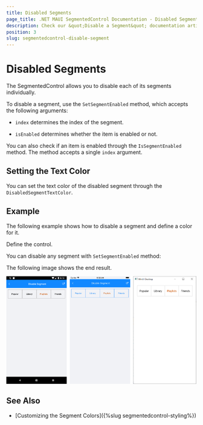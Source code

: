 ```yaml
---
title: Disabled Segments
page_title: .NET MAUI SegmentedControl Documentation - Disabled Segments
description: Check our &quot;Disable a Segment&quot; documentation article for Telerik SegmentedControl for .NET MAUI control.
position: 3
slug: segmentedcontrol-disable-segment
---
```


# Disabled Segments

The SegmentedControl allows you to disable each of its segments individually.

To disable a segment, use the `SetSegmentEnabled` method, which accepts the following arguments:

* `index` determines the index of the segment.

* `isEnabled` determines whether the item is enabled or not.

You can also check if an item is enabled through the `IsSegmentEnabled` method. The method accepts a single `index` argument.

## Setting the Text Color

You can set the text color of the disabled segment through the `DisabledSegmentTextColor`.

## Example

The following example shows how to disable a segment and define a color for it.

Define the control.

<snippet id='segmentcontrol-disablesegment-xaml' />

You can disable any segment with `SetSegmentEnabled` method:

<snippet id='segmentcontrol-disablesegment-setsegmentenabled' />

The following image shows the end result.

![SegmentedControl disable segment](images/segmentcontrol-features-disablesegment-0.png)

## See Also

- [Customizing the Segment Colors]({%slug segmentedcontrol-styling%})
